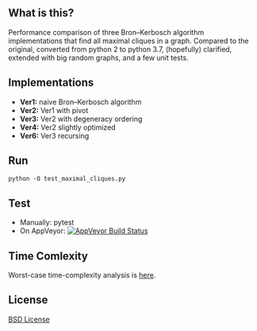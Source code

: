 ## What is this?

Performance comparison of three Bron–Kerbosch algorithm implementations that find all maximal cliques in a graph.
Compared to the original, converted from python 2 to python 3.7, (hopefully) clarified, extended with big random graphs, and a few unit tests.


## Implementations

* **Ver1:** naive Bron–Kerbosch algorithm
* **Ver2:** Ver1 with pivot
* **Ver3:** Ver2 with degeneracy ordering
* **Ver4:** Ver2 slightly optimized
* **Ver6:** Ver3 recursing

## Run

    python -O test_maximal_cliques.py


## Test
- Manually:
    pytest
- On AppVeyor: [![AppVeyor Build Status](https://ci.appveyor.com/api/projects/status/github/ssomers/bron-kerbosch?svg=true&branch=master)](https://ci.appveyor.com/project/ssomers/bron-kerbosch)


## Time Comlexity

Worst-case time-complexity analysis is [here](http://en.wikipedia.org/wiki/Bron%E2%80%93Kerbosch_algorithm#Worst-case_analysis).

## License

[BSD License](http://opensource.org/licenses/BSD-3-Clause)
